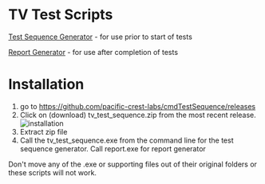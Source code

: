 # TV Test Scripts
[Test Sequence Generator](TestSequence/README.md) - for use prior to start of tests

[Report Generator](Report/README.md) - for use after completion of tests

# Installation
1. go to https://github.com/pacific-crest-labs/cmdTestSequence/releases
2. Click on (download) tv_test_sequence.zip from the most recent release. ![installation](images/inked-installation.jpg)
3. Extract zip file
4. Call the tv_test_sequence.exe from the command line for the test sequence generator. Call report.exe for report generator

Don't move any of the .exe or supporting files out of their original folders or these scripts will not work.

